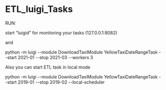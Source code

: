 # ETL_luigi_Tasks

RUN:

start "luigid" for monitoring your tasks (127.0.0.1:8082)

and

python -m luigi --module DownloadTaxiModule YellowTaxiDateRangeTask --start 2021-01 --stop 2021-03 --workers 3

Also you can start ETL task in local mode

python -m luigi --module DownloadTaxiModule YellowTaxiDateRangeTask --start 2019-01 --stop 2019-02 --local-scheduler
